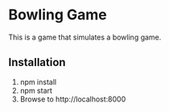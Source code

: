 # Bowling Game
This is a game that simulates a bowling game.

## Installation
1. npm install
2. npm start
2. Browse to http://localhost:8000
